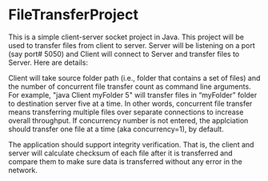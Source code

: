 # FileTransferProject
This is a simple client-server socket project in Java. This project will be used to transfer files from client to server. Server will be listening on a port (say port# 5050) and Client will connect to Server and transfer files to Server. Here are details:

Client will take source folder path (i.e., folder that contains a set of files)  and the number of concurrent file transfer count as command line arguments. For example, "java Client myFolder 5" will transfer files in “myFolder” folder to destination server five at a time. In other words, concurrent file transfer means transferring multiple files over separate connections to increase overall throughput. If concurrency number is not entered, the applciation should transfer one file at a time (aka concurrency=1), by default.

The application should support integrity verification. That is, the client and server will calculate checksum of each file after it is transferred and compare them to make sure data is transferred without any error in the network.
